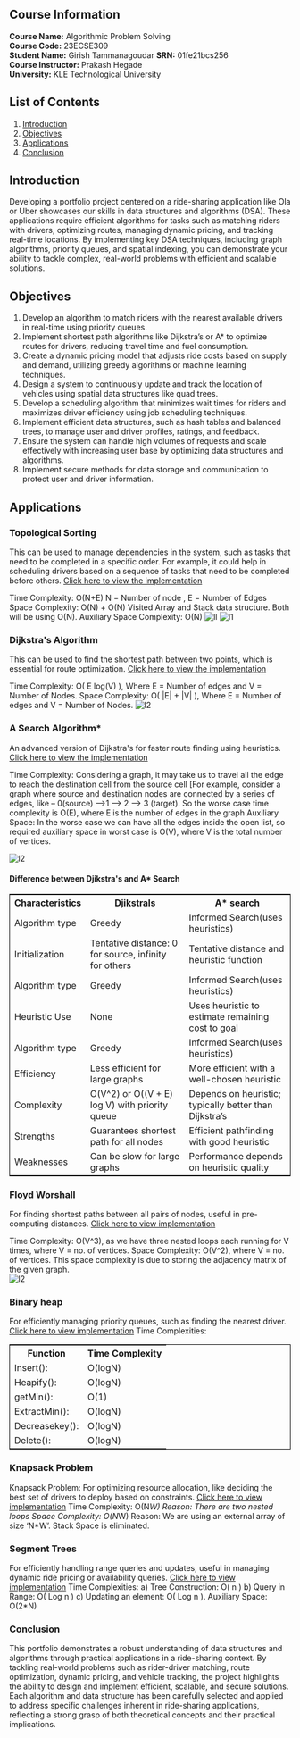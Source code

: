 ## Course Information
**Course Name:** Algorithmic Problem Solving  
**Course Code:** 23ECSE309  
**Student Name:** Girish Tammanagoudar
**SRN:** 01fe21bcs256  
**Course Instructor:** Prakash Hegade  
**University:** KLE Technological University

## List of Contents
1. [Introduction](#introduction)
2. [Objectives](#Objectives)
3. [Applications](#Applications)
4. [Conclusion](#Conclusion)
## Introduction
Developing a portfolio project centered on a ride-sharing application like Ola or Uber showcases our skills in data structures and algorithms (DSA). These applications require efficient algorithms for tasks such as matching riders with drivers, optimizing routes, managing dynamic pricing, and tracking real-time locations. By implementing key DSA techniques, including graph algorithms, priority queues, and spatial indexing, you can demonstrate your ability to tackle complex, real-world problems with efficient and scalable solutions. 

## Objectives
1. Develop an algorithm to match riders with the nearest available drivers in real-time using priority queues.
2. Implement shortest path algorithms like Dijkstra’s or A* to optimize routes for drivers, reducing travel time and fuel consumption.
3. Create a dynamic pricing model that adjusts ride costs based on supply and demand, utilizing greedy algorithms or machine learning techniques.
4. Design a system to continuously update and track the location of vehicles using spatial data structures like quad trees.
5. Develop a scheduling algorithm that minimizes wait times for riders and maximizes driver efficiency using job scheduling techniques.
6. Implement efficient data structures, such as hash tables and balanced trees, to manage user and driver profiles, ratings, and feedback.
7. Ensure the system can handle high volumes of requests and scale effectively with increasing user base by optimizing data structures and algorithms.
8. Implement secure methods for data storage and communication to protect user and driver information.

## Applications
### Topological Sorting
This can be used to manage dependencies in the system, such as tasks that need to be completed in a specific order. For example, it could help in scheduling drivers based on a sequence of tasks that need to be completed before others.
[Click here to view the implementation](toposort.cpp)  

Time Complexity: O(N+E) 
N = Number of node , E = Number of Edges
Space Complexity: O(N) + O(N)
Visited Array and Stack data structure. Both will be using O(N).
Auxiliary Space Complexity:  O(N)
![ll](PLACEHOLDER_image4.jpg)
![l1](PLACEHOLDER_image5.jpg)
### Dijkstra's Algorithm
This can be used to find the shortest path between two points, which is essential for route optimization.
[Click here to view the implementation](djikstrals.cpp)  

Time Complexity: O( E log(V) ), Where E = Number of edges and V = Number of Nodes.
Space Complexity: O( |E| + |V| ), Where E = Number of edges and V = Number of Nodes.
![l2](Screenshot-2022-11-23-162707.png)
### A Search Algorithm*
An advanced version of Dijkstra's for faster route finding using heuristics.
[Click here to view the implementation](A*search.cpp)  

Time Complexity: Considering a graph, it may take us to travel all the edge to reach the destination cell from the source cell [For example, consider a graph where source and destination nodes are connected by a series of edges, like – 0(source) –>1 –> 2 –> 3 (target). So the worse case time complexity is O(E), where E is the number of edges in the graph
Auxiliary Space: In the worse case we can have all the edges inside the open list, so required auxiliary space in worst case is O(V), where V is the total number of vertices.  

![l2](Screenshot-2022-11-23-162707.png)
#### Difference between Djikstra's and A* Search
<html lang="en">
<head>
    <meta charset="UTF-8">
    <meta name="viewport" content="width=device-width, initial-scale=1.0">
    <title>Document</title>
</head>
<body>
    <table style="border:1px solid black">
        <tr>
        <th>Characteristics</th>
        <th>Djikstrals</th>
        <th>A* search</th>
    </tr>
        <tr>
            <td>Algorithm type</td>
            <td>Greedy</td>
            <td>Informed Search(uses heuristics)</td>
        </tr>
        <tr>
            <td>Initialization</td>
            <td>Tentative distance: 0 for source, infinity for others</td>
            <td>Tentative distance and heuristic function</td>
        </tr>
        <tr>
            <td>Algorithm type</td>
            <td>Greedy</td>
            <td>Informed Search(uses heuristics)</td>
        </tr>
        <tr>
            <td>Heuristic Use</td>
            <td>None</td>
            <td>Uses heuristic to estimate remaining cost to goal</td>
        </tr>
        <tr>
            <td>Algorithm type</td>
            <td>Greedy</td>
            <td>Informed Search(uses heuristics)</td>
        </tr>
        <tr>
            <td>Efficiency</td>
            <td>Less efficient for large graphs</td>
            <td>More efficient with a well-chosen heuristic</td>
        </tr>
        <tr>
            <td>Complexity</td>
            <td>O(V^2) or O((V + E) log V) with priority queue</td>
            <td>Depends on heuristic; typically better than Dijkstra’s</td>
        </tr>
        <tr>
            <td>Strengths</td>
            <td>Guarantees shortest path for all nodes</td>
            <td>Efficient pathfinding with good heuristic</td>
        </tr>
         <tr>
            <td>Weaknesses</td>
            <td>Can be slow for large graphs</td>
            <td>Performance depends on heuristic quality</td>
        </tr>
    </table>
</body>
    
</html>

### Floyd Worshall
For finding shortest paths between all pairs of nodes, useful in pre-computing distances.
[Click here to view implementation](FloydWorshall.cpp)  

Time Complexity: O(V^3), as we have three nested loops each running for V times, where V = no. of vertices.
Space Complexity: O(V^2), where V = no. of vertices. This space complexity is due to storing the adjacency matrix of the given graph.  
![l2](FloydWorshall.png)

### Binary heap
For efficiently managing priority queues, such as finding the nearest driver.
[Click here to view implementation](BinaryHeap.cpp)
Time Complexities:
<html lang="en">
<head>
    <meta charset="UTF-8">
    <meta name="viewport" content="width=device-width, initial-scale=1.0">
    <title>Document</title>
</head>
<body>
    <table style="border:1px solid black">
        <tr>
        <th>Function</th>
        <th>Time Complexity</th>
    </tr>
        <tr>
            <td>Insert():</td>
            <td>O(logN)</td>
        </tr>
        <tr>
            <td>Heapify():</td>
            <td>O(logN)</td>
        </tr>
        <tr>
            <td>getMin():</td>
            <td>O(1)</td>
        </tr>
        <tr>
            <td>ExtractMin():</td>
            <td>O(logN)</td>
        </tr>
        <tr>
            <td>Decreasekey():</td>
            <td>O(logN)</td>
        </tr>
        <tr>
            <td>Delete():</td>
            <td>O(logN)</td>
        </tr>
    </table>
</body>
</html>

### Knapsack Problem
Knapsack Problem: For optimizing resource allocation, like deciding the best set of drivers to deploy based on constraints.
[Click here to view implementation](Knapsack.cpp)
Time Complexity: O(N*W)
Reason: There are two nested loops
Space Complexity: O(N*W)
Reason: We are using an external array of size ‘N*W’. Stack Space is eliminated.

### Segment Trees
For efficiently handling range queries and updates, useful in managing dynamic ride pricing or availability queries.
[Click here to view implementation](SegmentTrees.cpp)
Time Complexities:
a) Tree Construction: O( n )
b) Query in Range: O( Log n )
c) Updating an element: O( Log n ).
Auxiliary Space: O(2*N)

### Conclusion
This portfolio demonstrates a robust understanding of data structures and algorithms through practical applications in a ride-sharing context. By tackling real-world problems such as rider-driver matching, route optimization, dynamic pricing, and vehicle tracking, the project highlights the ability to design and implement efficient, scalable, and secure solutions. Each algorithm and data structure has been carefully selected and applied to address specific challenges inherent in ride-sharing applications, reflecting a strong grasp of both theoretical concepts and their practical implications. 
